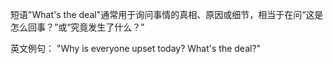 短语"What's the deal"通常用于询问事情的真相、原因或细节，相当于在问“这是怎么回事？”或“究竟发生了什么？”

英文例句：
"Why is everyone upset today? What's the deal?"